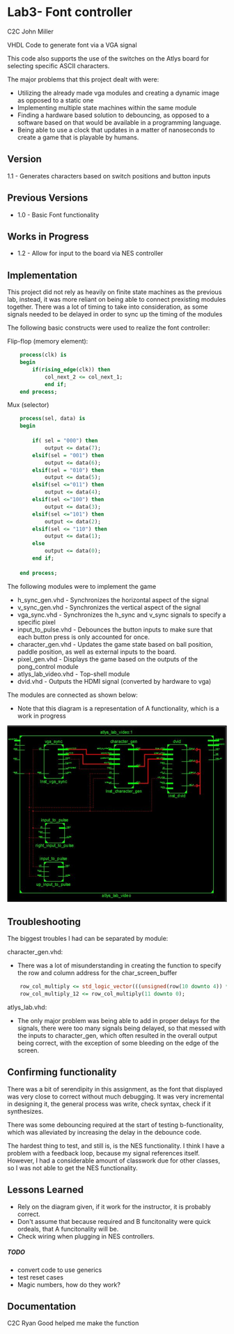 Lab3- Font controller
=========

C2C John Miller

VHDL Code to generate font via a VGA signal



This code also supports the use of the switches on the Atlys board for selecting specific ASCII characters.

The major problems that this project dealt with were:
* Utilizing the already made vga modules and creating a dynamic image as opposed to a static one
* Implementing multiple state machines within the same module
* Finding a hardware based solution to debouncing, as opposed to a software based on that would be available in a programming language.
* Being able to use a clock that updates in a matter of nanoseconds to create a game that is playable by humans.


Version
----

1.1 - Generates characters based on switch positions and button inputs

Previous Versions
----
* 1.0 - Basic Font functionality

Works in Progress
----
* 1.2 - Allow for input to the board via NES controller

Implementation
-----------
This project did not rely as heavily on finite state machines as the previous lab, instead, it was more reliant on being able to connect prexisting modules together. 
There was a lot of timing to take into consideration, as some signals needed to be delayed in order to sync up the timing of the modules

The following basic constructs were used to realize the font controller:

Flip-flop (memory element):

```Vhdl
    process(clk) is
    begin
        if(rising_edge(clk)) then
            col_next_2 <= col_next_1;
        	end if;
    end process;

```
Mux (selector)

```Vhdl
    process(sel, data) is
    begin
    
        if( sel = "000") then
            output <= data(7);
        elsif(sel = "001") then
        	output <= data(6);
        elsif(sel = "010") then
        	output <= data(5);
        elsif(sel <="011") then
        	output <= data(4);
        elsif(sel <="100") then
        	output <= data(3);
        elsif(sel <="101") then
        	output <= data(2);
        elsif(sel <= "110") then
        	output <= data(1);
        else
        	output <= data(0);
        end if;
    
    end process;
```


The following modules were to implement the game
* h_sync_gen.vhd - Synchronizes the horizontal aspect of the signal
* v_sync_gen.vhd - Synchronizes the vertical aspect of the signal
* vga_sync.vhd - Synchronizes the h_sync and v_sync signals to specify a specific pixel 
* input_to_pulse.vhd - Debounces the button inputs to make sure that each button press is only accounted for once.
* character_gen.vhd - Updates the game state based on ball position, paddle position, as well as external inputs to the board.
* pixel_gen.vhd - Displays the game based on the outputs of the pong_control module
* atlys_lab_video.vhd - Top-shell module
* dvid.vhd - Outputs the HDMI signal (converted by hardware to vga)



The modules are connected as shown below:
* Note that this diagram is a representation of A functionality, which is a work in progress

![block diagram](block_diagram.jpg)


Troubleshooting
--------------

The biggest troubles I had can be separated by module:

character_gen.vhd:
* There was a lot of misunderstanding in creating the function to specify the row and column address for the char_screen_buffer

```vhdl 
    row_col_multiply <= std_logic_vector(((unsigned(row(10 downto 4)) * 80) + unsigned(column(10 downto 3))));
    row_col_multiply_12 <= row_col_multiply(11 downto 0);
```

atlys_lab.vhd:
* The only major problem was being able to add in proper delays for the signals, there were too many signals being delayed, so that messed with the inputs to character_gen, which often resulted in the overall output being correct, with the exception of some bleeding on the edge of the screen.

Confirming functionality
--------------

There was a bit of serendipity in this assignment, as the font that displayed was very close to correct without much debugging. It was very incremental in designing it, the general process was write, check syntax, check if it synthesizes.

There was some debouncing required at the start of testing b-functionality, which was alleviated by increasing the delay in the debounce code. 

The hardest thing to test, and still is, is the NES functionality. I think I have a problem with a feedback loop, because my signal references itself. However, I had  a considerable amount of classwork due for other classes, so I was not able to get the NES functionality.

Lessons Learned
---

* Rely on the diagram given, if it work for the instructor, it is probably correct.
* Don't assume that because required and B funcitonality were quick ordeals, that A funcitonality will be.
* Check wiring when plugging in NES controllers.



##### TODO


* convert code to use generics
* test reset cases
* Magic numbers, how do they work?

Documentation
----

C2C Ryan Good helped me make the function
